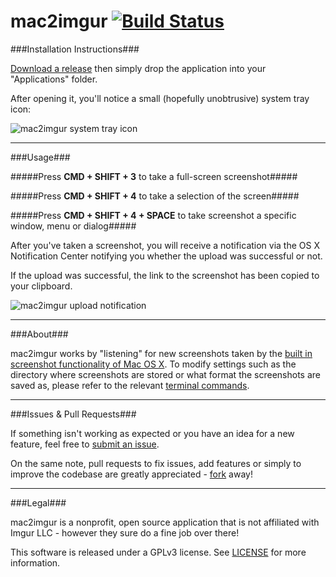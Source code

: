 mac2imgur [![Build Status](https://travis-ci.org/mileswd/mac2imgur.svg?branch=master)](https://travis-ci.org/mileswd/mac2imgur)
========

###Installation Instructions###

[Download a release](https://mac2imgur.mileswd.com/latest) then simply drop the application into your "Applications" folder.

After opening it, you'll notice a small (hopefully unobtrusive) system tray icon:

![mac2imgur system tray icon](https://i.imgur.com/ljnNsOK.png "mac2imgur system tray icon")

---

###Usage###

#####Press **CMD + SHIFT + 3** to take a full-screen screenshot#####

#####Press **CMD + SHIFT + 4** to take a selection of the screen#####

#####Press **CMD + SHIFT + 4 + SPACE** to take screenshot a specific window, menu or dialog#####

After you've taken a screenshot, you will receive a notification via the OS X Notification Center notifying you whether the upload was successful or not.

If the upload was successful, the link to the screenshot has been copied to your clipboard.

![mac2imgur upload notification](https://i.imgur.com/P2VIijt.png "mac2imgur upload notification")

---

###About###

mac2imgur works by "listening" for new screenshots taken by the [built in screenshot functionality of Mac OS X](http://support.apple.com/kb/ht5775). To modify settings such as the directory where screenshots are stored or what format the screenshots are saved as, please refer to the relevant [terminal commands](http://secrets.blacktree.com/?showapp=com.apple.screencapture).

---

###Issues & Pull Requests###

If something isn't working as expected or you have an idea for a new feature, feel free to [submit an issue](https://github.com/mileswd/mac2imgur/issues).

On the same note, pull requests to fix issues, add features or simply to improve the codebase are greatly appreciated - [fork](https://github.com/mileswd/fork) away!

---

###Legal###

mac2imgur is a nonprofit, open source application that is not affiliated with Imgur LLC - however they sure do a fine job over there!

This software is released under a GPLv3 license. See [LICENSE](https://github.com/mileswd/mac2imgur/blob/master/LICENSE) for more information.